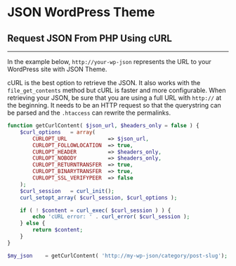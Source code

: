 JSON WordPress Theme
=========================
Request JSON From PHP Using cURL
--------------------------------

___

  
In the example below, `http://your-wp-json` represents the URL to your WordPress site with JSON Theme.

cURL is the best option to retrieve the JSON. It also works with the `file_get_contents` method but cURL is faster and more configurable. When retrieving your JSON, be sure that you are using a full URL with `http://` at the beginning. It needs to be an HTTP request so that the querystring can be parsed and the `.htaccess` can rewrite the permalinks.

```php
function getCurlContent( $json_url, $headers_only = false ) {
	$curl_options 	= array(
		CURLOPT_URL 			=> $json_url,
		CURLOPT_FOLLOWLOCATION 	=> true,
		CURLOPT_HEADER 			=> $headers_only,
		CURLOPT_NOBODY 			=> $headers_only,
		CURLOPT_RETURNTRANSFER 	=> true,
		CURLOPT_BINARYTRANSFER 	=> true,
		CURLOPT_SSL_VERIFYPEER 	=> false
	);
	$curl_session 	= curl_init();
	curl_setopt_array( $curl_session, $curl_options );

	if ( ! $content = curl_exec( $curl_session ) ) {
		echo 'cURL error: ' . curl_error( $curl_session );
	} else {
		return $content;
	}
}

$my_json 	= getCurlContent( 'http://my-wp-json/category/post-slug');
```